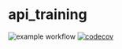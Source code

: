 # api_training

![example workflow](https://github.com/Slabons/api_training/actions/workflows/build.yml/badge.svg)
[![codecov](https://codecov.io/gh/Slabons/api_training/branch/main/graph/badge.svg?token=6GC15GZF6D)](https://codecov.io/gh/Slabons/api_training)
